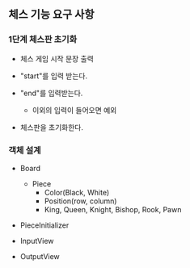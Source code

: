 ## 체스 기능 요구 사항

### 1단계 체스판 초기화
- 체스 게임 시작 문장 출력
- "start"를 입력 받는다.
- "end"를 입력받는다.
  - 이외의 입력이 들어오면 예외

- 체스판을 초기화한다.

### 객체 설계
- Board
  - Piece
    - Color(Black, White)
    - Position(row, column)
    - King, Queen, Knight, Bishop, Rook, Pawn
- PieceInitializer

- InputView
- OutputView